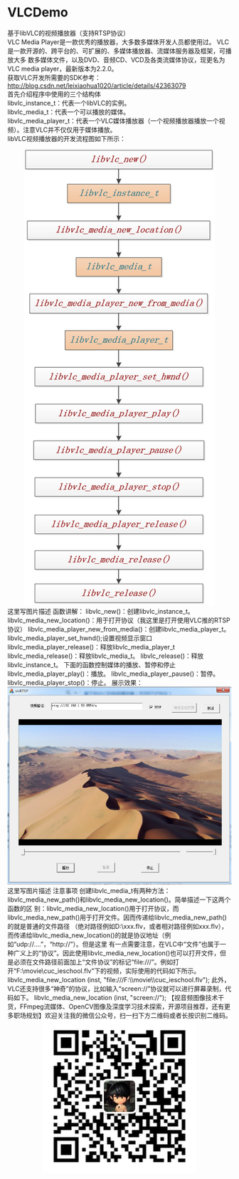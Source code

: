 # VLCDemo
基于libVLC的视频播放器（支持RTSP协议）        
VLC Media Player是一款优秀的播放器，大多数多媒体开发人员都使用过。 VLC是一款开源的、跨平台的、可扩展的、多媒体播放器、流媒体服务器及框架，可播放大多        数多媒体文件，以及DVD、音频CD、VCD及各类流媒体协议，现更名为VLC media player，最新版本为2.2.0。              
获取VLC开发所需要的SDK参考：http://blog.csdn.net/leixiaohua1020/article/details/42363079           
首先介绍程序中使用的三个结构体                  
libvlc_instance_t：代表一个libVLC的实例。              
libvlc_media_t：代表一个可以播放的媒体。         
libvlc_media_player_t：代表一个VLC媒体播放器（一个视频播放器播放一个视频）。注意VLC并不仅仅用于媒体播放。              
libVLC视频播放器的开发流程图如下所示：       
<div align=center><img src="https://github.com/DaveBobo/VLCDemo/blob/master/Screenshots/vlc1.png"/></div>
这里写图片描述                                  
函数讲解：                  
libvlc_new()：创建libvlc_instance_t。        
libvlc_media_new_location()：用于打开协议（我这里是打开使用VLC推的RTSP协议）          
libvlc_media_player_new_from_media()：创建libvlc_media_player_t。       
libvlc_media_player_set_hwnd();设置视频显示窗口           
libvlc_media_player_release()：释放libvlc_media_player_t      
libvlc_media_release()：释放libvlc_media_t。         
libvlc_release()：释放libvlc_instance_t。              
下面的函数控制媒体的播放、暂停和停止            
libvlc_media_player_play()：播放。                
libvlc_media_player_pause()：暂停。          
libvlc_media_player_stop()：停止。     
展示效果：                            
<div align=center><img src="https://github.com/DaveBobo/VLCDemo/blob/master/Screenshots/vlc2.jpg"/></div>  
这里写图片描述                              
注意事项                   
创建libvlc_media_t有两种方法：libvlc_media_new_path()和libvlc_media_new_location()。简单描述一下这两个函数的区                           别：libvlc_media_new_location()用于打开协议，而libvlc_media_new_path()用于打开文件。因而传递给libvlc_media_new_path()的就是普通的文件路径            （绝对路径例如D:\xxx.flv，或者相对路径例如xxx.flv），而传递给libvlc_media_new_location()的就是协议地址（例如“udp://….”，“http://”）。但是这里          有一点需要注意，在VLC中“文件”也属于一种广义上的“协议”。因此使用libvlc_media_new_location()也可以打开文件，但是必须在文件路径前面加上“文件协议”的标记“file:///”。例如打开“F:\movie\cuc_ieschool.flv”下的视频，实际使用的代码如下所示。            
libvlc_media_new_location (inst, "file:///F:\\movie\\cuc_ieschool.flv");           
此外，VLC还支持很多“神奇”的协议，比如输入“screen://”协议就可以进行屏幕录制，代码如下。             
libvlc_media_new_location (inst, "screen://");                         
【视音频图像技术干货，FFmpeg流媒体、OpenCV图像及深度学习技术探索，开源项目推荐，还有更多职场规划】欢迎关注我的微信公众号，扫一扫下方二维码或者长按识别二维码。                    
<div align=center><img src="https://github.com/DaveBobo/RtspPlayer/blob/master/Screenshots/wx.jpg"/></div>
